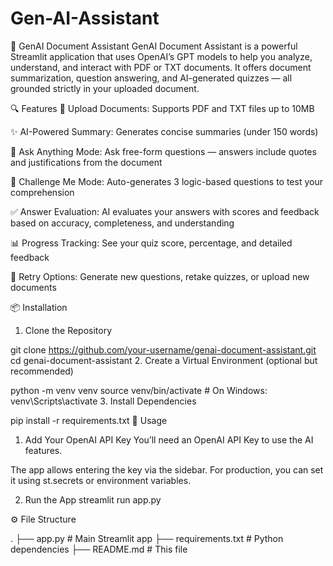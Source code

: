 # Gen-AI-Assistant
🤖 GenAI Document Assistant
GenAI Document Assistant is a powerful Streamlit application that uses OpenAI’s GPT models to help you analyze, understand, and interact with PDF or TXT documents. It offers document summarization, question answering, and AI-generated quizzes — all grounded strictly in your uploaded document.

🔍 Features
📄 Upload Documents: Supports PDF and TXT files up to 10MB

✨ AI-Powered Summary: Generates concise summaries (under 150 words)

💬 Ask Anything Mode: Ask free-form questions — answers include quotes and justifications from the document

🧠 Challenge Me Mode: Auto-generates 3 logic-based questions to test your comprehension

✅ Answer Evaluation: AI evaluates your answers with scores and feedback based on accuracy, completeness, and understanding

📊 Progress Tracking: See your quiz score, percentage, and detailed feedback

🔁 Retry Options: Generate new questions, retake quizzes, or upload new documents

📦 Installation
1. Clone the Repository

git clone https://github.com/your-username/genai-document-assistant.git
cd genai-document-assistant
2. Create a Virtual Environment (optional but recommended)

python -m venv venv
source venv/bin/activate  # On Windows: venv\Scripts\activate
3. Install Dependencies

pip install -r requirements.txt
🚀 Usage
1. Add Your OpenAI API Key
You’ll need an OpenAI API Key to use the AI features.

The app allows entering the key via the sidebar. For production, you can set it using st.secrets or environment variables.

2. Run the App
   streamlit run app.py








⚙️ File Structure

.
├── app.py                  # Main Streamlit app
├── requirements.txt        # Python dependencies
├── README.md               # This file
